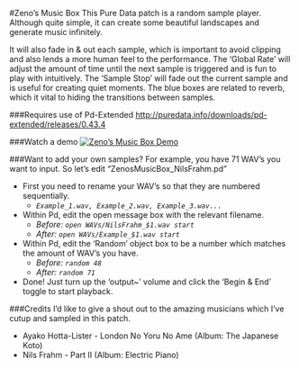 #Zeno’s Music Box
This Pure Data patch is a random sample player. Although quite simple, it can create some beautiful landscapes and generate music infinitely.

It will also fade in & out each sample, which is important to avoid clipping and also lends a more human feel to the performance. The ‘Global Rate’ will adjust the amount of time until the next sample is triggered and is fun to play with intuitively. The ‘Sample Stop’ will fade out the current sample and is useful for creating quiet moments. The blue boxes are related to reverb, which it vital to hiding the transitions between samples.

###Requires use of Pd-Extended
http://puredata.info/downloads/pd-extended/releases/0.43.4

###Watch a demo
[![Zeno’s Music Box Demo](https://img.youtube.com/vi/iYXWX08sTWs/0.jpg)](https://www.youtube.com/watch?v=iYXWX08sTWs)

###Want to add your own samples?
For example, you have 71 WAV’s you want to input. So let’s edit “ZenosMusicBox_NilsFrahm.pd”
- First you need to rename your WAV’s so that they are numbered sequentially.
  - *`Example_1.wav, Example_2.wav, Example_3.wav...`*
- Within Pd, edit the open message box with the relevant filename.
  - *Before: `open WAVs/NilsFrahm_$1.wav start`*
  - *After: `open WAVs/Example_$1.wav start`*
- Within Pd, edit the ‘Random’ object box to be a number which matches the amount of WAV’s you have.
  - *Before: `random 48`*
  - *After: `random 71`*
- Done! Just turn up the ‘output~’ volume and click the ‘Begin & End’ toggle to start playback.

###Credits
I’d like to give a shout out to the amazing musicians which I’ve cutup and sampled in this patch.
- Ayako Hotta-Lister - London No Yoru No Ame (Album: The Japanese Koto)
- Nils Frahm - Part II (Album: Electric Piano)
